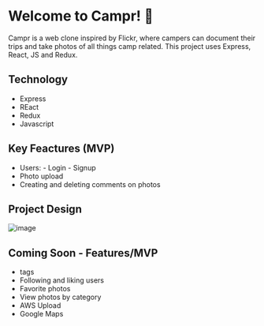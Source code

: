 # Welcome to Campr! 🚙

Campr is a web clone inspired by Flickr, where campers can document their trips and take photos of all things camp related. 
This project uses Express, React, JS and Redux.

## Technology
  - Express
  - REact
  - Redux
  - Javascript

## Key Feactures (MVP)
  - Users:
          - Login
          - Signup
  - Photo upload
  - Creating and deleting comments on photos


## Project Design
![image](https://user-images.githubusercontent.com/78452452/122804242-812e3980-d27c-11eb-9e73-f68d6851a915.png)




## Coming Soon - Features/MVP 
  - tags
  - Following and liking users
  - Favorite photos
  - View photos by category
  - AWS Upload
  - Google Maps


